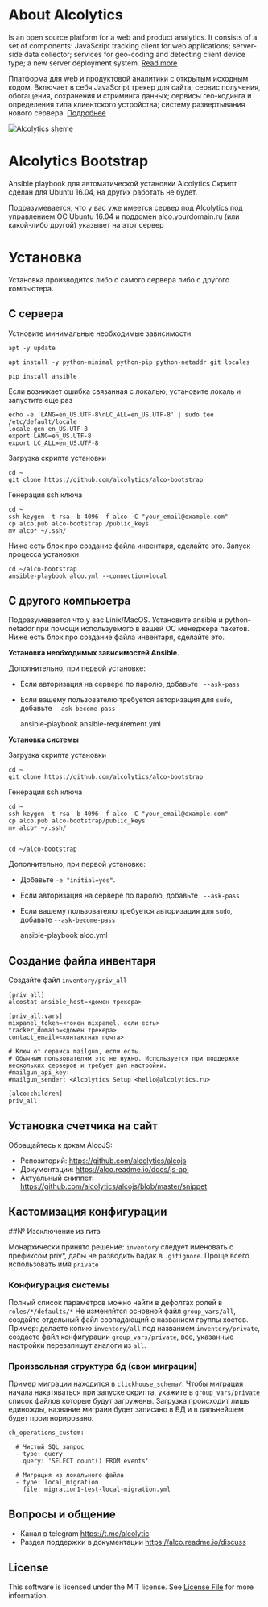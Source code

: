 # About Alcolytics

Is an open source platform for a web and product analytics. 
It consists of a set of components: JavaScript tracking client for web applications; 
server-side data collector; services for geo-coding and detecting client device type; 
a new server deployment system.
[Read more](https://alco.readme.io/docs)

Платформа для web и продуктовой аналитики с открытым исходным кодом.
Включает в себя JavaScript трекер для сайта; сервис получения, обогащения,
сохранения и стриминга данных; сервисы гео-кодинга и определения типа клиентского устройства;
систему развертывания нового сервера.
[Подробнее](https://alco.readme.io/docs) 

![Alcolytics sheme](https://raw.githubusercontent.com/alcolytics/alco-tracker/master/docs/alco-scheme.png)

# Alcolytics Bootstrap

Ansible playbook для автоматической установки Alcolytics
Скрипт сделан для Ubuntu 16.04, на других работать не будет.

Подразумевается, что у вас уже имеется сервер под Alcolytics под управлением OC Ubuntu 16.04
и поддомен alco.yourdomain.ru (или какой-либо другой) указывет на этот сервер

# Установка

Установка производится либо с самого сервера либо с другого компьютера.

## С сервера

Устновите минимальные необходимые зависимости

    apt -y update
    
    apt install -y python-minimal python-pip python-netaddr git locales
    
    pip install ansible
    
Если возникает ошибка связанная с локалью, установите локаль и запустите еще раз
        
    echo -e 'LANG=en_US.UTF-8\nLC_ALL=en_US.UTF-8' | sudo tee /etc/default/locale
    locale-gen en_US.UTF-8
    export LANG=en_US.UTF-8
    export LC_ALL=en_US.UTF-8
 
Загрузка скрипта установки
        
    cd ~
    git clone https://github.com/alcolytics/alco-bootstrap

Генерация ssh ключа

    cd ~
    ssh-keygen -t rsa -b 4096 -f alco -C "your_email@example.com"
    cp alco.pub alco-bootstrap /public_keys
    mv alco* ~/.ssh/
    
Ниже есть блок про создание файла инвентаря, сделайте это. 
Запуск процесса установки
    
    cd ~/alco-bootstrap 
    ansible-playbook alco.yml --connection=local

## С другого компьюетра

Подразумевается что у вас Linix/MacOS.
Установите ansible и python-netaddr при помощи используемого в вашей ОС менеджера пакетов.
Ниже есть блок про создание файла инвентаря, сделайте это.

**Установка необходимых зависимостей Ansible.** 

Дополнительно, при первой установке:

* Если авторизация на сервере по паролю, добавьте ` --ask-pass`
* Если вашему пользователю требуется авторизация для `sudo`, добавьте `--ask-become-pass`
    

    ansible-playbook ansible-requirement.yml


**Установка системы**

Загрузка скрипта установки
        
    cd ~
    git clone https://github.com/alcolytics/alco-bootstrap      

Генерация ssh ключа

    cd ~
    ssh-keygen -t rsa -b 4096 -f alco -C "your_email@example.com"
    cp alco.pub alco-bootstrap/public_keys
    mv alco* ~/.ssh/


    cd ~/alco-bootstrap 

Дополнительно, при первой установке:

* Добавьте `-e "initial=yes"`.
* Если авторизация на сервере по паролю, добавьте ` --ask-pass`
* Если вашему пользователю требуется авторизация для `sudo`, добавьте `--ask-become-pass`


    ansible-playbook alco.yml


## Создание файла инвентаря

Создайте файл `inventory/priv_all`

    [priv_all]
    alcostat ansible_host=<домен трекера>
    
    [priv_all:vars]
    mixpanel_token=<токен mixpanel, если есть>
    tracker_domain=<домен трекера>
    contact_email=<контактная почта>
    
    # Ключ от сервиса mailgun, если есть.
    # Обычным пользователям это не нужно. Используется при поддержке нескольких серверов и требует доп настройки. 
    #mailgun_api_key:
    #mailgun_sender: <Alcolytics Setup <hello@alcolytics.ru> 
        
    [alco:children]
    priv_all


## Установка счетчика на сайт

Обращайтесь к докам AlcoJS:

* Репозиторий: https://github.com/alcolytics/alcojs
* Документации: https://alco.readme.io/docs/js-api
* Актуальный сниппет: https://github.com/alcolytics/alcojs/blob/master/snippet

## Кастомизация конфигурации

##№ Изсключение из гита

Монархически принято решение: `inventory` следует именовать с префиксом priv*, 
дабы не разводить бадак в `.gitignore`. Проще всего использовать имя `private`  

### Конфигурация системы

Полный список параметров можно найти в дефолтах ролей в `roles/*/defaults/*` 
Не изменяйтся основной файл `group_vars/all`, создайте отдельный файл совпадающий с названием группы хостов.
Пример: делаете копию `inventory/all` под названием `inventory/private`, создаете файл конфигурации `group_vars/private`,
все, указанные настройки перезапишут аналоги из `all`. 

### Произвольная структура бд (свои миграции)

Пример миграции находится в `clickhouse_schema/`. Чтобы миграция начала накатяваться при запуске скрипта,
укажите в `group_vars/private` список файлов которые будут загружены. Загрузка происходит лишь единожды,
название миграии будет записано в БД и в дальнейшем будет проигнорировано.

    ch_operations_custom:

      # Чистый SQL запрос
      - type: query
        query: 'SELECT count() FROM events'
    
      # Миграция из локального файла
      - type: local_migration
        file: migration1-test-local-migration.yml
    


## Вопросы и общение

* Канал в telegram https://t.me/alcolytic
* Раздел поддержки в документации https://alco.readme.io/discuss

## License

This software is licensed under the MIT license. See [License File](LICENSE) for more information.

